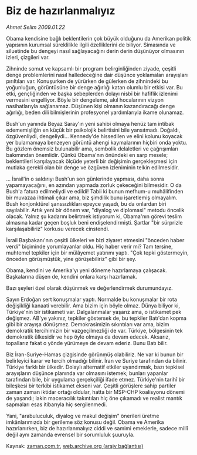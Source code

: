 # Biz de  hazırlanmalıyız

*Ahmet Selim 2009.01.22*

<tr><td class="metin" colspan="2" style="padding-top: 20px; padding-left: 5px; padding-right: 10px;">Obama kendisine bağlı beklentilerin çok büyük olduğunu da Amerikan politik yapısının kurumsal süreklilikle ilgili özelliklerini de biliyor. Simasında ve siluetinde bu dengeyi nasıl sağlayacağını derin derin düşünüyor olmasının izleri, çizgileri var.</td></tr><tr><td class="metin" colspan="2" style="padding-top: 20px; padding-left: 5px; padding-right: 10px;"><p> Zihninde somut ve kapsamlı bir program belirginliğinden ziyade, çeşitli denge problemlerini nasıl halledeceğine dair düşünce yoklamaları arayışları pırıltıları var. Konuşurken de yürürken de gülerken de zihnindeki bu yoğunluğun, görüntüsüne bir denge ağırlığı katan olumlu bir etkisi var. Bu etki, gençliğinden ve başka sebeplerden dolayı nisbî bir hafiflik izlenimi vermesini engelliyor. Böyle bir dengeleme, akıl hocalarının vizyon nasihatlarıyla sağlanamaz. Düşünen kişi olmanın kazandıracağı denge ağırlığı, beden dili bilmişlerinin profesyonel yardımlarıyla ikame olunamaz.
<p>Bush'un yanında Beyaz Saray'ın yeni sahibi olmaya henüz tam intibak edememişliğin en küçük bir psikolojik belirtisini bile yansıtmadı. Doğaldı, özgüvenliydi, dengeliydi... Kennedy'de hissedilen ve elini kolunu koyacak yer bulamamaya benzeyen görüntü ahengi kaymalarının hiçbiri onda yoktu. Bu gözlem önemsiz bulunabilir ama, sembolik delaletleri ve çağrışımları bakımından önemlidir. Çünkü Obama'nın önündeki en sarp mesele; beklentileri karşılayacak ölçüde yeterli bir değişimin gerçekleşmesi için mutlaka gerekli olan bir denge ve özgüven izleniminin telkin edilmesidir.
<p>... İsrail'in o saldırıyı Bush'un son günlerinde yapması, daha sonra yapamayacağını, en azından yapmada zorluk çekeceğini bilmesidir. O da Bush'a fatura edilmeliydi ve edildi! Tabii ki bunun mefhum-u muhâlifinden bir muvazaa ihtimali çıkar ama, biz şimdilik bunu işaretlemiş olmayalım. Bush konjonktürel şanssızlıkları epeyce yaşadı, bu da onlardan biri sayılabilir. Artık yeni bir dönem var, "diyalog ve diplomasi" metodu öncelik olacak. Yalnız şu kadarını belirtmek istiyorum ki, Obama'nın görevi teslim almasına kadar geçen boşluk beni endişelendirmişti. Şartlar "bir sürprizle karşılaşabiliriz" korkusu verecek cinstendi.
<p>İsrail Başbakanı'nın çeşitli ülkeleri ve bizi ziyaret etmesini "önceden haber verdi" biçiminde yorumlayanlar oldu. Hiç haber verir mi? Tam tersine, muhtemel tepkiler için bir mülâyemet yatırımı yaptı. "Çok tepki göstermeyin, önceden görüşmüştük, yine görüşebiliriz" gibi bir şey.
<p>Obama, kendini ve Amerika'yı yeni döneme hazırlamaya çalışacak. Başkalarına düşen de, kendini onlara karşı hazırlamak.
<p>Bazı şeyleri özel olarak düşünmek ve değerlendirmek durumundayız.
<p>Sayın Erdoğan sert konuşmalar yaptı. Normalde bu konuşmalar bir rota değişikliği kanaati verebilir. Ama bizim için böyle olmaz. Dünya biliyor ki, Türkiye'nin bir istikameti var. Dalgalanmalar yaşarız ama, o istikamet pek değişmez. AB'ye yakınız, tepkiler göstersek de, bu tepkiler Batı'dan kopma gibi bir arayışa dönüşmez. Demokrasimizin sıkıntıları var ama, bizim demokratik tercihimizin bir vazgeçilmezliği de var. Türkiye, bölgesinin tek demokratik ülkesidir ve hep öyle olmaya da devam edecek. Aksarız, topallarız fakat o yönde yürümeye de devam ederiz. Bunu Batı bilir.
<p>Biz İran-Suriye-Hamas çizgisinde görünmüş olabiliriz. Ne var ki bunun bir belirleyici karar ve tercih olmadığı bilinir. İran ve Suriye tarafından da bilinir. Türkiye farklı bir ülkedir. Dolaylı alternatif etkiler uyandırmak, bazı tepkisel arayışların düşünce planında var olmasını istemek; bunları yapanlar tarafından bile, bir uygulama gerçekçiliği ifade etmez. Türkiye'nin tarihî bir bileşkesi bir terkibi istikamet ekseni var. Çeşitli görüşlere sahip partiler zaman zaman iktidar ortağı oldular, hatta bir MSP-CHP koalisyonu dönemi de yaşandı; lakin maceracılık takıntıları hiç öne çıkamadı ve realist mantık sapmaları esas itibarıyla hiç sergilenmedi.
<p>Yani, "arabuluculuk, diyalog ve makul değişim" önerileri üretme imkânlarımızda bir gerileme söz konusu değil. Obama ve Amerika hazırlanırken, biz de hazırlanmalıyız ciddi ve samimi emeklerle, sadece millî değil aynı zamanda evrensel bir sorumluluk şuuruyla.<br/></p></p></p></p></p></p></p></p></p></td></tr>

Kaynak: [zaman.com.tr](http://zaman.com.tr/yazar.do?yazino=806528), [web.archive.org (arşiv bağlantısı)](http://web.archive.org/web/20090203113645/http://zaman.com.tr:80/yazar.do?yazino=806528)
